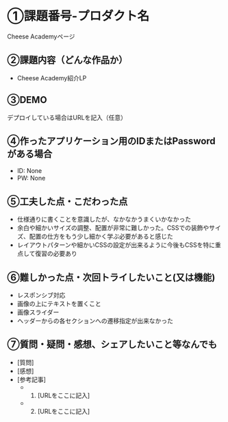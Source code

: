 # ①課題番号-プロダクト名

Cheese Academyページ

## ②課題内容（どんな作品か）

- Cheese Academy紹介LP

## ③DEMO

デプロイしている場合はURLを記入（任意）

## ④作ったアプリケーション用のIDまたはPasswordがある場合

- ID: None
- PW: None

## ⑤工夫した点・こだわった点

- 仕様通りに書くことを意識したが、なかなかうまくいかなかった
- 余白や細かいサイズの調整、配置が非常に難しかった。CSSでの装飾やサイズ、配置の仕方をもう少し細かく学ぶ必要があると感じた
- レイアウトパターンや細かいCSSの設定が出来るように今後もCSSを特に重点して復習の必要あり

## ⑥難しかった点・次回トライしたいこと(又は機能)

- レスポンシブ対応
- 画像の上にテキストを置くこと
- 画像スライダー
- ヘッダーからの各セクションへの遷移指定が出来なかった

## ⑦質問・疑問・感想、シェアしたいこと等なんでも

- [質問]
- [感想]
- [参考記事]
  - 1. [URLをここに記入]
  - 2. [URLをここに記入]